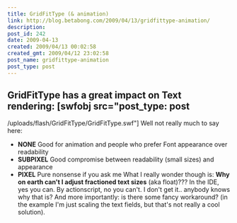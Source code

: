 ```yaml
---
title: GridFitType (& animation)
link: http://blog.betabong.com/2009/04/13/gridfittype-animation/
description: 
post_id: 242
date: 2009-04-13
created: 2009/04/13 00:02:58
created_gmt: 2009/04/12 23:02:58
post_name: gridfittype-animation
post_type: post
---
```



GridFitType has a great impact on Text rendering: [swfobj src="post_type: post
---

/uploads/flash/GridFitType/GridFitType.swf"] Well not really much to say here: 

  * **NONE** Good for animation and people who prefer Font appearance over readability
  * **SUBPIXEL** Good compromise between readability (small sizes) and appearance
  * **PIXEL** Pure nonsense if you ask me
What I really wonder though is: **Why on earth can't I adjust fractioned text sizes** (aka float)??? In the IDE, yes you can. By actionscript, no you can't. I don't get it.. anybody knows why that is? And more importantly: is there some fancy workaround? (in the example I'm just scaling the text fields, but that's not really a cool solution).
